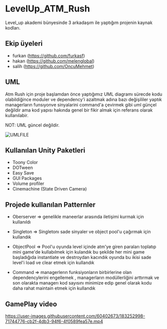 
# LevelUp_ATM_Rush

Level_up akademi bünyesinde 3 arkadaşım ile yaptığım projenin 
kaynak kodları.




## Ekip üyeleri

- furkan (https://github.com/furkasf)
- hakan (https://github.com/melenglobal)
- salih (https://github.com/OncuMehmet)


## UML

Atm Rush için proje başlamdan önce yaptığımız UML diagramı sürecde
kodu olabildiğince moduler ve dependency'i azaltmak adına bazı
değişililer yaptık managerların funsıyonve sinyalarini command'a
çevirmek gibi uml günçel değildir ama kod yapısı hakında genel bir fikir
almak için referans olarak kullanılabir.

NOT: UML güncel değildir.

![UMLFILE](https://user-images.githubusercontent.com/60402673/182665953-f327ea17-5af4-4c16-baa7-bbeedf6a006a.jpg)

## Kullanılan Unity Paketleri

- Toony Color
- DOTween
- Easy Save
- GUI Packages
- Volume profiler
- Cinemachine (State Driven Camera)


## Projede kullanılan Patternler

- Oberserver => genelikle maneerlar arasında iletişimi kurmak için
kullanıldı

- Singleton => Singletonı sade sinyaler ve object pool'u çağırmak
için kullandık

- ObjectPool => Pool'u oyunda level içinde atm'ye giren paraları
toplatıp mini game'de kullabılmek için kulandık bu şekilde her
mini game başladığıda instantiate ve destroydan kacındık oyunda
bu ikisi sade level'i load ve clear etmek için kullandık

- Command => managerlerın funksiyonların birbirlerine olan dependencylerini engellemek , managerların modüllerliğini arttırmak ve son olarakta 
    managerı kod sayısını minimize edip genel olarak kodu daha rahat maintain
    etmek için kullandık 

## GamePlay video


https://user-images.githubusercontent.com/60402673/183252998-71744776-cb2f-4db3-94f6-4f0589fea57e.mp4




